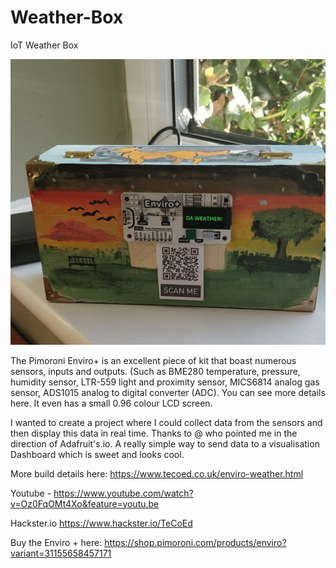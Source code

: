 # Weather-Box
IoT Weather Box

![](images/box.jpg)

The Pimoroni Enviro+ is an excellent piece of kit that boast numerous sensors, inputs and outputs.  (Such as BME280 temperature, pressure, humidity sensor,  LTR-559 light and proximity sensor, MICS6814 analog gas sensor, ADS1015 analog to digital converter (ADC).  You can see more details here.  It even has a small 0.96 colour LCD screen.

I wanted to create a project where I could collect data from the sensors and then display this data in real time.  Thanks to @  who pointed me in the direction of Adafruit's.io. A really simple way to send data to a visualisation Dashboard which is sweet and looks cool. 

More build details here: https://www.tecoed.co.uk/enviro-weather.html

Youtube - https://www.youtube.com/watch?v=Oz0FqOMt4Xo&feature=youtu.be

Hackster.io https://www.hackster.io/TeCoEd

Buy the Enviro + here: https://shop.pimoroni.com/products/enviro?variant=31155658457171
